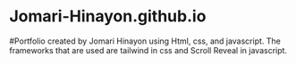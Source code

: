 # Jomari-Hinayon.github.io

#Portfolio created by Jomari Hinayon using Html, css, and javascript.
The frameworks that are used are tailwind in css and Scroll Reveal in javascript.
